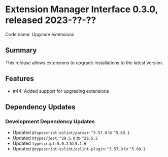 # Extension Manager Interface 0.3.0, released 2023-??-??

Code name: Upgrade extensions

## Summary

This release allows extensions to upgrade installations to the latest version.

## Features

* #44: Added support for upgrading extensions

## Dependency Updates

### Development Dependency Updates

* Updated `@typescript-eslint/parser:^5.57.0` to `^5.60.1`
* Updated `@types/jest:^29.5.0` to `^29.5.2`
* Updated `typescript:5.0.3` to `5.1.6`
* Updated `@typescript-eslint/eslint-plugin:^5.57.0` to `^5.60.1`
